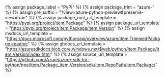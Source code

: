 {% assign package_label = "PyPI" %}
{% assign package_trim = "azure-" %}
{% assign pre_suffix = "?view=azure-python-preview&amp;preserve-view=true" %}
{% assign package_root_url_template = "https://pypi.org/project/item.Package" %}
{% assign package_url_template = "https://pypi.org/project/item.Package/item.Version" %}
{% assign msdocs_url_template = "https://docs.microsoft.com/python/api/overview/azure/item.TrimmedPackage-readme" %}
{% assign ghdocs_url_template = "https://azuresdkdocs.blob.core.windows.net/$web/python/item.Package/item.Version/index.html" %}
{% assign source_url_template = "https://github.com/Azure/azure-sdk-for-python/tree/item.Package_item.Version/sdk/item.RepoPath/item.Package/" %}